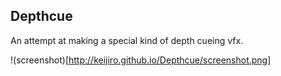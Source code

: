 Depthcue
--------

An attempt at making a special kind of depth cueing vfx.

!(screenshot)[http://keijiro.github.io/Depthcue/screenshot.png]

